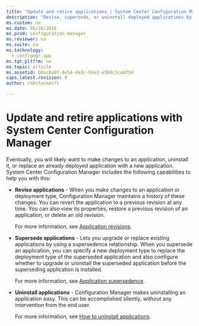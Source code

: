 ```yaml
---
title: "Update and retire applications | System Center Configuration Manager"
description: "Revise, supersede, or uninstall deployed applications by using System Center Configuration Manager."
ms.custom: na
ms.date: 05/26/2016
ms.prod: configuration-manager
ms.reviewer: na
ms.suite: na
ms.technology:
  - configmgr-app
ms.tgt_pltfrm: na
ms.topic: article
ms.assetid: 68ac8a07-8e54-4a3c-91e3-e50dc1cabf5d
caps.latest.revision: 9
author: robstackmsft

---
```

# Update and retire applications with System Center Configuration Manager
Eventually, you will likely want to make changes to an application, uninstall it, or replace an already deployed application with a new application. System Center Configuration Manager includes the following capabilities to help you with this:  

-   **Revise applications** - When you make changes to an application or deployment type, Configuration Manager maintains a history of these changes. You can revert the application to a previous revision at any time. You can also view its properties, restore a previous revision of an application, or delete an old revision.  

     For more information, see [Application revisions](/sccm/apps/deploy-use/revise-and-supersede-applications#application-revisions).  

-   **Supersede applications** - Lets you upgrade or replace existing applications by using a supersedence relationship. When you supersede an application, you can specify a new deployment type to replace the deployment type of the superseded application and also configure whether to upgrade or uninstall the superseded application before the superseding application is installed.  

     For more information, see [Application supersedence](/sccm/apps/deploy-use/revise-and-supersede-applications#application-supersedence).  

-   **Uninstall applications** - Configuration Manager makes uninstalling an application easy. This can be accomplished silently, without any intervention from the end user.  

     For more information, see [How to uninstall applications](../../apps/deploy-use/uninstall-applications.md).  
